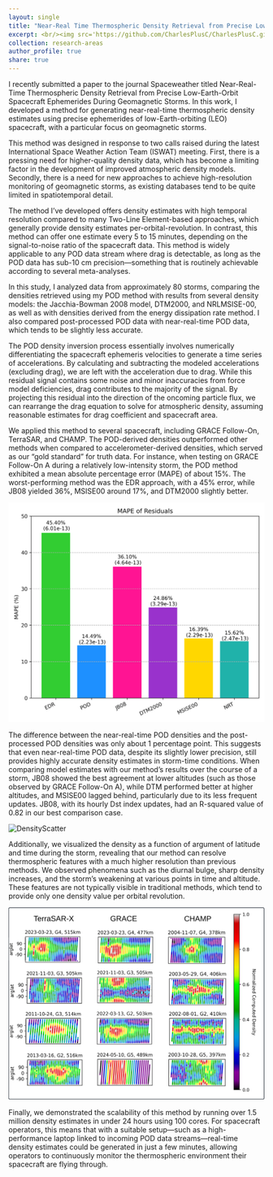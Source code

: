 ```yaml
---
layout: single
title: "Near-Real Time Thermospheric Density Retrieval from Precise Low Earth Orbit Spacecraft Ephemerides During Geomagnetic Storms"
excerpt: <br/><img src='https://github.com/CharlesPlusC/CharlesPlusC.github.io/blob/master/images/select_storms_figure.png?raw=true' width='350'>"
collection: research-areas
author_profile: true
share: true
---
```


I recently submitted a paper to the journal Spaceweather titled Near-Real-Time Thermospheric Density Retrieval from Precise Low-Earth-Orbit Spacecraft Ephemerides During Geomagnetic Storms. In this work, I developed a method for generating near-real-time thermospheric density estimates using precise ephemerides of low-Earth-orbiting (LEO) spacecraft, with a particular focus on geomagnetic storms.

This method was designed in response to two calls raised during the latest International Space Weather Action Team (ISWAT) meeting. First, there is a pressing need for higher-quality density data, which has become a limiting factor in the development of improved atmospheric density models. Secondly, there is a need for new approaches to achieve high-resolution monitoring of geomagnetic storms, as existing databases tend to be quite limited in spatiotemporal detail.

The method I’ve developed offers density estimates with high temporal resolution compared to many Two-Line Element-based approaches, which generally provide density estimates per-orbital-revolution. In contrast, this method can offer one estimate every 5 to 15 minutes, depending on the signal-to-noise ratio of the spacecraft data. This method is widely applicable to any POD data stream where drag is detectable, as long as the POD data has sub-10 cm precision—something that is routinely achievable according to several meta-analyses.

In this study, I analyzed data from approximately 80 storms, comparing the densities retrieved using my POD method with results from several density models: the Jacchia-Bowman 2008 model, DTM2000, and NRLMSISE-00, as well as with densities derived from the energy dissipation rate method. I also compared post-processed POD data with near-real-time POD data, which tends to be slightly less accurate.

The POD density inversion process essentially involves numerically differentiating the spacecraft ephemeris velocities to generate a time series of accelerations. By calculating and subtracting the modeled accelerations (excluding drag), we are left with the acceleration due to drag. While this residual signal contains some noise and minor inaccuracies from force model deficiencies, drag contributes to the majority of the signal. By projecting this residual into the direction of the oncoming particle flux, we can rearrange the drag equation to solve for atmospheric density, assuming reasonable estimates for drag coefficient and spacecraft area.

We applied this method to several spacecraft, including GRACE Follow-On, TerraSAR, and CHAMP. The POD-derived densities outperformed other methods when compared to accelerometer-derived densities, which served as our “gold standard” for truth data. For instance, when testing on GRACE Follow-On A during a relatively low-intensity storm, the POD method exhibited a mean absolute percentage error (MAPE) of about 15%. The worst-performing method was the EDR approach, with a 45% error, while JB08 yielded 36%, MSISE00 around 17%, and DTM2000 slightly better.

![DensityMAPE](https://github.com/CharlesPlusC/CharlesPlusC.github.io/blob/master/images/ACT_EDR_POD_NRT_MAPE.png?raw=true)


The difference between the near-real-time POD densities and the post-processed POD densities was only about 1 percentage point. This suggests that even near-real-time POD data, despite its slightly lower precision, still provides highly accurate density estimates in storm-time conditions. When comparing model estimates with our method’s results over the course of a storm, JB08 showed the best agreement at lower altitudes (such as those observed by GRACE Follow-On A), while DTM performed better at higher altitudes, and MSISE00 lagged behind, particularly due to its less frequent updates. JB08, with its hourly Dst index updates, had an R-squared value of 0.82 in our best comparison case.

![DensityScatter](https://github.com/CharlesPlusC/CharlesPlusC.github.io/blob/master/images/density_scatter.png?raw=true)

Additionally, we visualized the density as a function of argument of latitude and time during the storm, revealing that our method can resolve thermospheric features with a much higher resolution than previous methods. We observed phenomena such as the diurnal bulge, sharp density increases, and the storm’s weakening at various points in time and altitude. These features are not typically visible in traditional methods, which tend to provide only one density value per orbital revolution.

![SelectStormsArglat](https://github.com/CharlesPlusC/CharlesPlusC.github.io/blob/master/images/select_storms_figure.png?raw=true)

Finally, we demonstrated the scalability of this method by running over 1.5 million density estimates in under 24 hours using 100 cores. For spacecraft operators, this means that with a suitable setup—such as a high-performance laptop linked to incoming POD data streams—real-time density estimates could be generated in just a few minutes, allowing operators to continuously monitor the thermospheric environment their spacecraft are flying through.